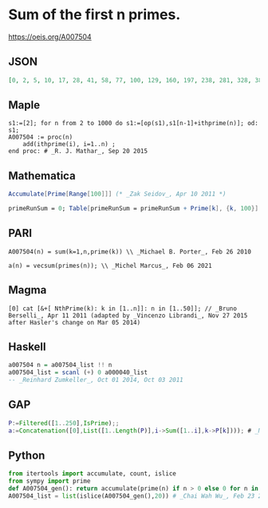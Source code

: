 # Sum of the first n primes\.
https://oeis.org/A007504
## JSON
```JSON
[0, 2, 5, 10, 17, 28, 41, 58, 77, 100, 129, 160, 197, 238, 281, 328, 381, 440, 501, 568, 639, 712, 791, 874, 963, 1060, 1161, 1264, 1371, 1480, 1593, 1720, 1851, 1988, 2127, 2276, 2427, 2584, 2747, 2914, 3087, 3266, 3447, 3638, 3831, 4028, 4227, 4438, 4661, 4888]
```
## Maple
```Maple
s1:=[2]; for n from 2 to 1000 do s1:=[op(s1),s1[n-1]+ithprime(n)]; od: s1;
A007504 := proc(n)
    add(ithprime(i), i=1..n) ;
end proc: # _R. J. Mathar_, Sep 20 2015
```
## Mathematica
```Mathematica
Accumulate[Prime[Range[100]]] (* _Zak Seidov_, Apr 10 2011 *)
```
```Mathematica
primeRunSum = 0; Table[primeRunSum = primeRunSum + Prime[k], {k, 100}] (* _Zak Seidov_, Apr 16 2011 *)
```
## PARI
```PARI
A007504(n) = sum(k=1,n,prime(k)) \\ _Michael B. Porter_, Feb 26 2010
```
```PARI
a(n) = vecsum(primes(n)); \\ _Michel Marcus_, Feb 06 2021
```
## Magma
```Magma
[0] cat [&+[ NthPrime(k): k in [1..n]]: n in [1..50]]; // _Bruno Berselli_, Apr 11 2011 (adapted by _Vincenzo Librandi_, Nov 27 2015 after Hasler's change on Mar 05 2014)
```
## Haskell
```Haskell
a007504 n = a007504_list !! n
a007504_list = scanl (+) 0 a000040_list
-- _Reinhard Zumkeller_, Oct 01 2014, Oct 03 2011
```
## GAP
```GAP
P:=Filtered([1..250],IsPrime);;
a:=Concatenation([0],List([1..Length(P)],i->Sum([1..i],k->P[k]))); # _Muniru A Asiru_, Oct 07 2018
```
## Python
```Python
from itertools import accumulate, count, islice
from sympy import prime
def A007504_gen(): return accumulate(prime(n) if n > 0 else 0 for n in count(0))
A007504_list = list(islice(A007504_gen(),20)) # _Chai Wah Wu_, Feb 23 2022
```
